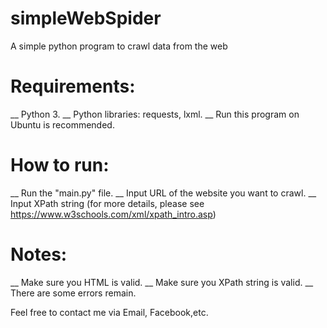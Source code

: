 # simpleWebSpider
A simple python program to crawl data from the web


# Requirements:
__ Python 3.
__ Python libraries: requests, lxml.
__ Run this program on Ubuntu is recommended.

# How to run: 
__ Run the "main.py" file.
__ Input URL of the website you want to crawl.
__ Input XPath string 
(for more details, please see https://www.w3schools.com/xml/xpath_intro.asp)

# Notes:
__ Make sure you HTML is valid.
__ Make sure you XPath string is valid.
__ There are some errors remain.

Feel free to contact me via Email, Facebook,etc.
